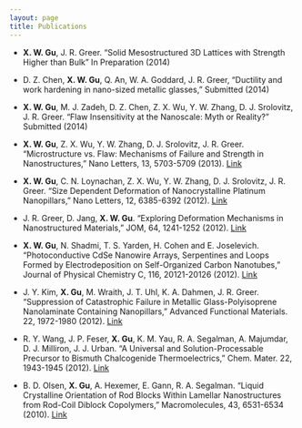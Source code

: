 ```yaml
---
layout: page
title: Publications
---
```


* **X. W. Gu**, J. R. Greer. “Solid Mesostructured 3D Lattices with Strength Higher than Bulk” In Preparation (2014)

* D. Z. Chen, **X. W. Gu**, Q. An, W. A. Goddard, J. R. Greer, “Ductility and work hardening in nano-sized metallic glasses,” Submitted (2014)

* **X. W. Gu**, M. J. Zadeh, D. Z. Chen, Z. X. Wu, Y. W. Zhang, D. J. Srolovitz, J. R. Greer. “Flaw Insensitivity at the Nanoscale: Myth or Reality?” Submitted (2014)

* **X. W. Gu**, Z. X. Wu, Y. W. Zhang, D. J. Srolovitz, J. R. Greer. “Microstructure vs. Flaw: Mechanisms of Failure and Strength in Nanostructures,” Nano Letters, 13, 5703-5709 (2013). [Link](http://pubs.acs.org/doi/abs/10.1021/nl403453h)

* **X. W. Gu**, C. N. Loynachan, Z. X. Wu, Y. W. Zhang, D. J. Srolovitz, J. R. Greer. “Size Dependent Deformation of Nanocrystalline Platinum Nanopillars,” Nano Letters, 12, 6385-6392 (2012). [Link](http://pubs.acs.org/doi/abs/10.1021/nl3036993)

* J. R. Greer, D. Jang, **X. W. Gu**. “Exploring Deformation Mechanisms in Nanostructured Materials,” JOM, 64, 1241-1252 (2012). [Link](http://link.springer.com/article/10.1007%2Fs11837-012-0438-6)

* **X. W. Gu**, N. Shadmi, T. S. Yarden, H. Cohen and E. Joselevich. “Photoconductive CdSe Nanowire Arrays, Serpentines and Loops Formed by Electrodeposition on Self-Organized Carbon Nanotubes,” Journal of Physical Chemistry C, 116, 20121-20126 (2012). [Link](http://pubs.acs.org/doi/abs/10.1021/jp306804y)

* J. Y. Kim, **X. Gu**, M. Wraith, J. T. Uhl, K. A. Dahmen, J. R. Greer. “Suppression of Catastrophic Failure in Metallic Glass-Polyisoprene Nanolaminate Containing Nanopillars,” Advanced Functional Materials. 22, 1972-1980 (2012). [Link](http://onlinelibrary.wiley.com/doi/10.1002/adfm.201103050/abstract)

* R. Y. Wang, J. P. Feser, **X. Gu**, K. M. Yau, R. A. Segalman, A. Majumdar, D. J. Milliron, J. J. Urban. “A Universal and Solution-Processable Precursor to Bismuth Chalcogenide Thermoelectrics,” Chem. Mater. 22, 1943-1945 (2012). [Link](http://pubs.acs.org/doi/abs/10.1021/cm903769q)

* B. D. Olsen, **X. Gu**, A. Hexemer, E. Gann, R. A. Segalman. “Liquid Crystalline Orientation of Rod Blocks Within Lamellar Nanostructures from Rod-Coil Diblock Copolymers,” Macromolecules, 43, 6531-6534 (2010). [Link](http://pubs.acs.org/doi/abs/10.1021/ma101056r)

